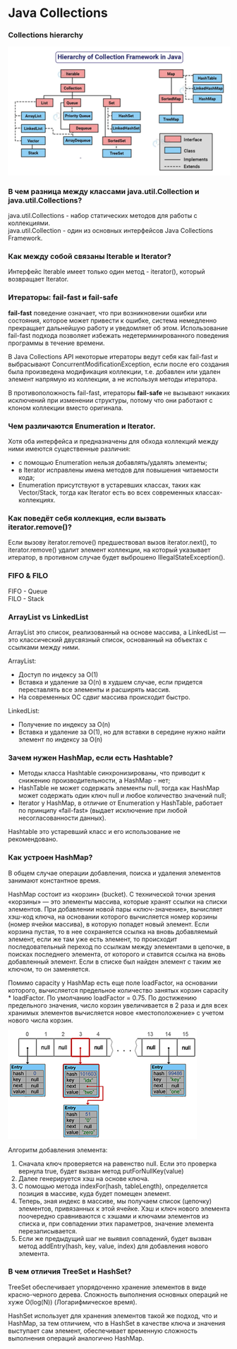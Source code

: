 # Java Collections
### Collections hierarchy
![collections_hierarchy.png](png/collections_hierarchy.png)

### В чем разница между классами java.util.Collection и java.util.Collections?
java.util.Collections - набор статических методов для работы с коллекциями.  
java.util.Collection - один из основных интерфейсов Java Collections Framework.

### Как между собой связаны Iterable и Iterator?
Интерфейс Iterable имеет только один метод - iterator(), который возвращает Iterator.

### Итераторы: fail-fast и fail-safe
**fail-fast** поведение означает, что при возникновении ошибки или состояния, которое может привести к ошибке, 
система немедленно прекращает дальнейшую работу и уведомляет об этом. Использование fail-fast подхода позволяет избежать 
недетерминированного поведения программы в течение времени.

В Java Collections API некоторые итераторы ведут себя как fail-fast и выбрасывают ConcurrentModificationException, 
если после его создания была произведена модификация коллекции, т.е. добавлен или удален элемент напрямую из коллекции, 
а не используя методы итератора.

В противоположность fail-fast, итераторы **fail-safe** не вызывают никаких исключений при изменении структуры, потому 
что они работают с клоном коллекции вместо оригинала.

### Чем различаются Enumeration и Iterator.
Хотя оба интерфейса и предназначены для обхода коллекций между ними имеются существенные различия:
+ с помощью Enumeration нельзя добавлять/удалять элементы;
+ в Iterator исправлены имена методов для повышения читаемости кода;
+ Enumeration присутствуют в устаревших классах, таких как Vector/Stack, тогда как Iterator есть во всех современных 
классах-коллекциях.

### Как поведёт себя коллекция, если вызвать iterator.remove()?
Если вызову iterator.remove() предшествовал вызов iterator.next(), то iterator.remove() удалит элемент коллекции, 
на который указывает итератор, в противном случае будет выброшено IllegalStateException().

### FIFO & FILO
FIFO - Queue  
FILO - Stack

### ArrayList vs LinkedList
ArrayList это список, реализованный на основе массива, а LinkedList — это классический двусвязный список, основанный 
на объектах с ссылками между ними.

ArrayList:
+ Доступ по индексу за O(1)
+ Вставка и удаление за O(n) в худшем случае, если придется переставлять все элементы и расширять массив.
+ На современных ОС сдвиг массива происходит быстро.

LinkedList:
+ Получение по индексу за O(n)
+ Вставка и удаление за O(1), но для вставки в середине нужно найти элемент по индексу за O(n)

### Зачем нужен HashMap, если есть Hashtable?
+ Методы класса Hashtable синхронизированы, что приводит к снижению производительности, а HashMap - нет;
+ HashTable не может содержать элементы null, тогда как HashMap может содержать один ключ null и любое количество 
значений null;
+ Iterator у HashMap, в отличие от Enumeration у HashTable, работает по принципу «fail-fast» 
(выдает исключение при любой несогласованности данных).

Hashtable это устаревший класс и его использование не рекомендовано.

### Как устроен HashMap?
В общем случае операции добавления, поиска и удаления элементов занимают константное время.

HashMap состоит из «корзин» (bucket). С технической точки зрения «корзины» — это элементы массива, которые хранят 
ссылки на списки элементов. При добавлении новой пары «ключ-значение», вычисляет хэш-код ключа, на основании которого 
вычисляется номер корзины (номер ячейки массива), в которую попадет новый элемент. Если корзина пустая, то в нее 
сохраняется ссылка на вновь добавляемый элемент, если же там уже есть элемент, то происходит последовательный переход 
по ссылкам между элементами в цепочке, в поисках последнего элемента, от которого и ставится ссылка на вновь 
добавленный элемент. Если в списке был найден элемент с таким же ключом, то он заменяется.

Помимо capacity у HashMap есть еще поле loadFactor, на основании которого, вычисляется предельное количество занятых 
корзин capacity * loadFactor. По умолчанию loadFactor = 0.75. По достижению предельного значения, число корзин 
увеличивается в 2 раза и для всех хранимых элементов вычисляется новое «местоположение» с учетом нового числа корзин.

![hashmap.png](png/hashmap.png)

Алгоритм добавления элемента:
1) Сначала ключ проверяется на равенство null. Если это проверка вернула true, будет вызван метод putForNullKey(value)
2) Далее генерируется хэш на основе ключа.
3) С помощью метода indexFor(hash, tableLength), определяется позиция в массиве, куда будет помещен элемент.
4) Теперь, зная индекс в массиве, мы получаем список (цепочку) элементов, привязанных к этой ячейке. Хэш и ключ нового 
элемента поочередно сравниваются с хэшами и ключами элементов из списка и, при совпадении этих параметров, значение 
элемента перезаписывается.
5) Если же предыдущий шаг не выявил совпадений, будет вызван метод addEntry(hash, key, value, index) для добавления 
нового элемента.

### В чем отличия TreeSet и HashSet?
TreeSet обеспечивает упорядоченно хранение элементов в виде красно-черного дерева. Сложность выполнения основных 
операций не хуже O(log(N)) (Логарифмическое время).

HashSet использует для хранения элементов такой же подход, что и HashMap, за тем отличием, что в HashSet в качестве 
ключа и значения выступает сам элемент, обеспечивает временную сложность выполнения операций аналогично HashMap.

